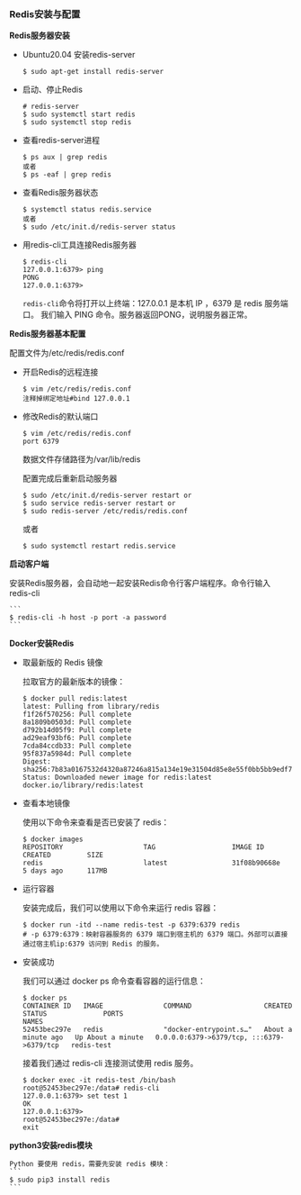 ### Redis安装与配置

**Redis服务器安装**

- Ubuntu20.04 安装redis-server

    ```
    $ sudo apt-get install redis-server
    ```

- 启动、停止Redis

    ```
    # redis-server
    $ sudo systemctl start redis
    $ sudo systemctl stop redis
    ```

- 查看redis-server进程

    ```
    $ ps aux | grep redis
    或者
    $ ps -eaf | grep redis
    ```

- 查看Redis服务器状态

    ```
    $ systemctl status redis.service
    或者
    $ sudo /etc/init.d/redis-server status
    ```

- 用redis-cli工具连接Redis服务器

    ```
    $ redis-cli
    127.0.0.1:6379> ping
    PONG
    127.0.0.1:6379>
    ```
    `redis-cli`命令将打开以上终端：127.0.0.1 是本机 IP ，6379 是 redis 服务端口。
    我们输入 PING 命令。服务器返回PONG，说明服务器正常。


**Redis服务器基本配置**

配置文件为/etc/redis/redis.conf 

- 开启Redis的远程连接

    ```
    $ vim /etc/redis/redis.conf 
    注释掉绑定地址#bind 127.0.0.1
    ```

- 修改Redis的默认端口

    ```
    $ vim /etc/redis/redis.conf 
    port 6379
    ```

    数据文件存储路径为/var/lib/redis

    配置完成后重新启动服务器

    ```
    $ sudo /etc/init.d/redis-server restart or
    $ sudo service redis-server restart or
    $ sudo redis-server /etc/redis/redis.conf
    ```
    或者
    ```
    $ sudo systemctl restart redis.service
    ```

**启动客户端**

安装Redis服务器，会自动地一起安装Redis命令行客户端程序。命令行输入 redis-cli 

    ```
    $ redis-cli -h host -p port -a password
    ```

**Docker安装Redis**

- 取最新版的 Redis 镜像

    拉取官方的最新版本的镜像：
    ```
    $ docker pull redis:latest
    latest: Pulling from library/redis
    f1f26f570256: Pull complete
    8a1809b0503d: Pull complete
    d792b14d05f9: Pull complete
    ad29eaf93bf6: Pull complete
    7cda84ccdb33: Pull complete
    95f837a5984d: Pull complete
    Digest: sha256:7b83a0167532d4320a87246a815a134e19e31504d85e8e55f0bb5bb9edf70448
    Status: Downloaded newer image for redis:latest
    docker.io/library/redis:latest
    ```

- 查看本地镜像 

    使用以下命令来查看是否已安装了 redis：
    ```
    $ docker images
    REPOSITORY                    TAG                   IMAGE ID       CREATED         SIZE
    redis                         latest                31f08b90668e   5 days ago      117MB
    ```

- 运行容器

    安装完成后，我们可以使用以下命令来运行 redis 容器：
    ```
    $ docker run -itd --name redis-test -p 6379:6379 redis
    # -p 6379:6379：映射容器服务的 6379 端口到宿主机的 6379 端口。外部可以直接通过宿主机ip:6379 访问到 Redis 的服务。
    ```

- 安装成功

    我们可以通过 docker ps 命令查看容器的运行信息：
    ```
    $ docker ps
    CONTAINER ID   IMAGE               COMMAND                  CREATED              STATUS              PORTS                                       NAMES
    52453bec297e   redis               "docker-entrypoint.s…"   About a minute ago   Up About a minute   0.0.0.0:6379->6379/tcp, :::6379->6379/tcp   redis-test
    ```

    接着我们通过 redis-cli 连接测试使用 redis 服务。
    ```
    $ docker exec -it redis-test /bin/bash
    root@52453bec297e:/data# redis-cli
    127.0.0.1:6379> set test 1
    OK
    127.0.0.1:6379>
    root@52453bec297e:/data#
    exit
    ```

**python3安装redis模块**

    Python 要使用 redis，需要先安装 redis 模块：
    ```
    $ sudo pip3 install redis
    ```

